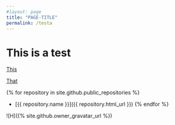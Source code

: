 ```yaml
---
#layout: page
title: "PAGE-TITLE"
permalink: /testa
---
```


# This is a test

[This](/ref/article/openshift-acm-import_non_openshift_cluster.md)


[That](/ref/article/openshift-acm-import_non_openshift_cluster)



{% for repository in site.github.public_repositories %}
  * [{{ repository.name }}]({{ repository.html_url }})
{% endfor %}


![H]({% site.github.owner_gravatar_url %})